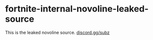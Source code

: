 # fortnite-internal-novoline-leaked-source
This is the leaked novoline source. [discord.gg/subz](https://discord.gg/subz)
